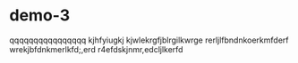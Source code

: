 # demo-3
qqqqqqqqqqqqqqqq
kjhfyiugkj
kjwlekrgfjblrgilkwrge
rerljlfbndnkoerkmfderf
wrekjbfdnkmerlkfd;,erd
r4efdskjnmr,edcljlkerfd